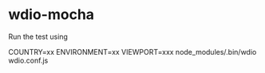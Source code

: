 # wdio-mocha
Run the test using

COUNTRY=xx ENVIRONMENT=xx VIEWPORT=xxx node_modules/.bin/wdio wdio.conf.js

